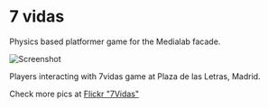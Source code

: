 # 7 vidas

Physics based platformer game for the Medialab facade.

![Screenshot](https://c1.staticflickr.com/1/310/32284158086_9df168be15_c.jpg)

Players interacting with 7vidas game at Plaza de las Letras, Madrid.

Check more pics at [Flickr "7Vidas"](http://bit.ly/2iJDRDE)
